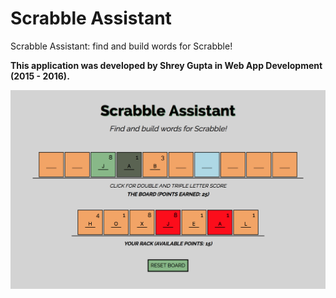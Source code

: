 Scrabble Assistant
==========

Scrabble Assistant: find and build words for Scrabble!

**This application was developed by Shrey Gupta in Web App Development (2015 - 2016).**

![alt tag](https://raw.githubusercontent.com/stormsurfer98/Scrabble-Assistant/master/preview.png)
